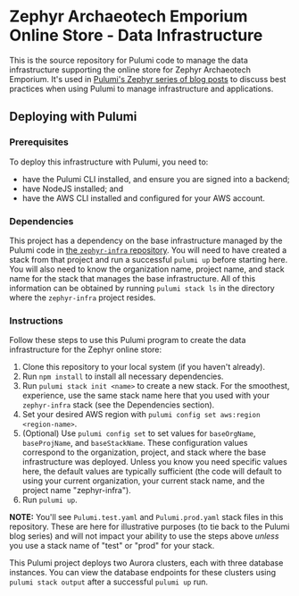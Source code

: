 # Zephyr Archaeotech Emporium Online Store - Data Infrastructure

This is the source repository for Pulumi code to manage the data infrastructure supporting the online store for Zephyr Archaeotech Emporium. It's used in [Pulumi's Zephyr series of blog posts](https://www.pulumi.com/blog/iac-recommended-practices-code-organization-and-stacks/) to discuss best practices when using Pulumi to manage infrastructure and applications.

## Deploying with Pulumi

### Prerequisites

To deploy this infrastructure with Pulumi, you need to:

* have the Pulumi CLI installed, and ensure you are signed into a backend;
* have NodeJS installed; and
* have the AWS CLI installed and configured for your AWS account.

### Dependencies

This project has a dependency on the base infrastructure managed by the Pulumi code in [the `zephyr-infra` repository](https://github.com/pulumi/zephyr-infra). You will need to have created a stack from that project and run a successful `pulumi up` before starting here. You will also need to know the organization name, project name, and stack name for the stack that manages the base infrastructure. All of this information can be obtained by running `pulumi stack ls` in the directory where the `zephyr-infra` project resides.

### Instructions

Follow these steps to use this Pulumi program to create the data infrastructure for the Zephyr online store:

1. Clone this repository to your local system (if you haven't already).
2. Run `npm install` to install all necessary dependencies.
3. Run `pulumi stack init <name>` to create a new stack. For the smoothest, experience, use the same stack name here that you used with your `zephyr-infra` stack (see the Dependencies section).
4. Set your desired AWS region with `pulumi config set aws:region <region-name>`.
5. (Optional) Use `pulumi config set` to set values for `baseOrgName`, `baseProjName`, and `baseStackName`. These configuration values correspond to the organization, project, and stack where the base infrastructure was deployed. Unless you know you need specific values here, the default values are typically sufficient (the code will default to using your current organization, your current stack name, and the project name "zephyr-infra").
5. Run `pulumi up`.

**NOTE:** You'll see `Pulumi.test.yaml` and `Pulumi.prod.yaml` stack files in this repository. These are here for illustrative purposes (to tie back to the Pulumi blog series) and will not impact your ability to use the steps above _unless_ you use a stack name of "test" or "prod" for your stack.

This Pulumi project deploys two Aurora clusters, each with three database instances. You can view the database endpoints for these clusters using `pulumi stack output` after a successful `pulumi up` run.
